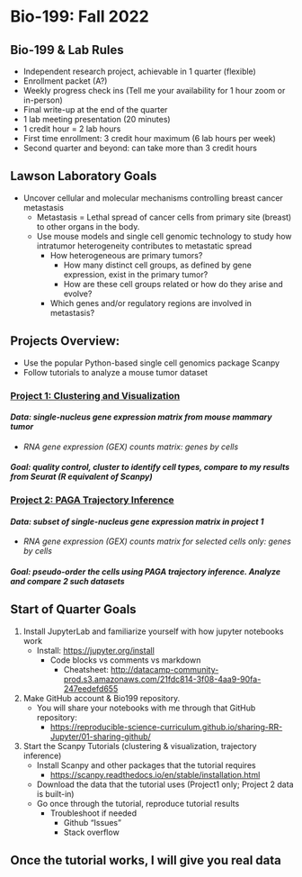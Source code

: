 # Bio-199: Fall 2022
## Bio-199 & Lab Rules

* Independent research project, achievable in 1 quarter (flexible)
* Enrollment packet (A?)
* Weekly progress check ins (Tell me your availability for 1 hour zoom or in-person)
* Final write-up at the end of the quarter
* 1 lab meeting presentation (20 minutes)
* 1 credit hour = 2 lab hours
* First time enrollment: 3 credit hour maximum (6 lab hours per week)
* Second quarter and beyond: can take more than 3 credit hours

## Lawson Laboratory Goals
* Uncover cellular and molecular mechanisms controlling breast cancer metastasis
    * Metastasis = Lethal spread of cancer cells from primary site (breast) to other organs in the body. 
    * Use mouse models and single cell genomic technology to study how intratumor heterogeneity contributes to metastatic spread
        * How heterogeneous are primary tumors?
            * How many distinct cell groups, as defined by gene expression, exist in the primary tumor?
            * How are these cell groups related or how do they arise and evolve?
        * Which genes and/or regulatory regions are involved in metastasis?

## Projects Overview:
* Use the popular Python-based single cell genomics package Scanpy
* Follow tutorials to analyze a mouse tumor dataset

### <ins>Project 1: Clustering and Visualization<ins>
#### _Data: single-nucleus gene expression matrix from mouse mammary tumor_ 
* _RNA gene expression (GEX) counts matrix: genes by cells_
#### _Goal: quality control, cluster to identify cell types, compare to my results from Seurat (R equivalent of Scanpy)_

### <ins>Project 2: PAGA Trajectory Inference<ins>
#### _Data: subset of single-nucleus gene expression matrix in project 1_ 
* _RNA gene expression (GEX) counts matrix for selected cells only: genes by cells_
#### _Goal: pseudo-order the cells using PAGA trajectory inference. Analyze and compare 2 such datasets_  


## Start of Quarter Goals
1. Install JupyterLab and familiarize yourself with how jupyter notebooks work
    * Install: https://jupyter.org/install 
        * Code blocks vs comments vs markdown
            * Cheatsheet: http://datacamp-community-prod.s3.amazonaws.com/21fdc814-3f08-4aa9-90fa-247eedefd655 
2. Make GitHub account & Bio199 repository. 
    * You will share your notebooks with me through that GitHub repository:
        * https://reproducible-science-curriculum.github.io/sharing-RR-Jupyter/01-sharing-github/ 
3. Start the Scanpy Tutorials (clustering & visualization, trajectory inference)
    * Install Scanpy and other packages that the tutorial requires
        * https://scanpy.readthedocs.io/en/stable/installation.html 
    * Download the data that the tutorial uses (Project1 only; Project 2 data is built-in) 
    * Go once through the tutorial, reproduce tutorial results
        * Troubleshoot if needed 
            * Github “Issues”
            * Stack overflow

## Once the tutorial works, I will give you real data
